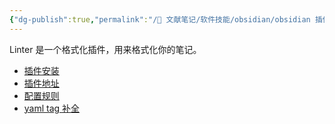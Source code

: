 ```yaml
---
{"dg-publish":true,"permalink":"/🌿 文献笔记/软件技能/obsidian/obsidian 插件 Linter 的使用/","created":"2023/03/05 11:04:46","updated":"2023/03/07 13:15:42"}
---
```



Linter 是一个格式化插件，用来格式化你的笔记。

- [插件安装](obsidian://show-plugin?id=obsidian-linter)
- [插件地址](https://github.com/platers/obsidian-linter)
- [配置规则](https://github.com/platers/obsidian-linter/blob/master/docs/rules.md)
- [yaml tag 补全](https://www.bilibili.com/video/BV1Qv411u7HC/?vd_source=566c33b59d21e1c7dface1794c1be1a6)

